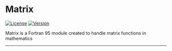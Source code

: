 # Matrix 

[![License](https://img.shields.io/github/license/RandomKiddo/matrix?logo=github)](https://www.gnu.org/licenses/gpl-3.0.en.html)
[![Version](https://img.shields.io/badge/fortran-f95-blueviolet)](https://en.wikipedia.org/wiki/Fortran_95_language_features)

Matrix is a Fortran 95 module created to handle matrix functions in mathematics 

___